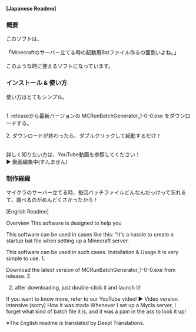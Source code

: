 <strong>[Japanese Readme]</strong></br>
<h3>概要</h3>
このソフトは、</br></br>
<strong>「</strong>Minecraftのサーバー立てる時の起動用Batファイル作るの面倒いよね。<strong>」</strong>
</br></br>
このような時に使えるソフトになっています。

<h3>インストール & 使い方</h3>
使い方はとてもシンプル。</br></br>
<p>1. releaseから最新バージョンの MCRunBatchGenerator_1-0-0.exe をダウンロードする。</p>
<p>2. ダウンロードが終わったら、ダブルクリックして起動するだけ！</p>
<br>詳しく知りたい方は、YouTube動画を参照してください！<br>
▶ 動画編集中(すんません)

<h3>制作経緯</h3>
<p>マイクラのサーバー立てる時、毎回バッチファイルどんなんだっけって忘れるて、調べるのがめんどくさかったから！<br></p>

[English Readme]

Overview
This software is designed to help you

This software can be used in cases like this: "It's a hassle to create a startup bat file when setting up a Minecraft server.

This software can be used in such cases.
Installation & Usage
It is very simple to use. 1.

Download the latest version of MCRunBatchGenerator_1-0-0.exe from release. 2.

2. after downloading, just double-click it and launch it!


If you want to know more, refer to our YouTube video!
▶ Video version intensive (sorry)
How it was made
Whenever I set up a Mycla server, I forget what kind of batch file it is, and it was a pain in the ass to look it up!

※The English readme is translated by Deepl Translations.
